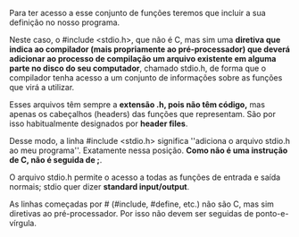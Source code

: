 Para ter acesso a esse conjunto de funções teremos que incluir a sua definição no nosso programa.

Neste caso, o #include <stdio.h>, que não é C, mas sim uma **diretiva que indica ao compilador (mais propriamente ao pré-processador) que deverá adicionar ao processo de compilação um arquivo existente em alguma parte no disco do seu computador**, chamado stdio.h, de forma que o compilador tenha acesso a um conjunto de informações sobre as funções que virá a utilizar.

Esses arquivos têm sempre a **extensão .h, pois não têm código,** mas apenas os cabeçalhos (headers) das funções que representam. São por isso habitualmente designados por **header files**.

Desse modo, a linha #include <stdio.h> significa ''adiciona o arquivo stdio.h ao meu programa''. Exatamente nessa posição. **Como não é uma instrução de C, não é seguida de ;**.

O arquivo stdio.h permite o acesso a todas as funções de entrada e saída normais; stdio quer dizer **standard input/output**.

As linhas começadas por # (#include, #define, etc.) não são C, mas sim diretivas ao pré-processador. Por isso não devem ser seguidas de ponto-e-vírgula.